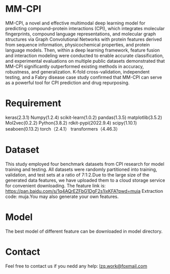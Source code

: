 # MM-CPI
MM-CPI, a novel and effective multimodal deep learning model for predicting compound–protein interactions (CPI), which integrates molecular fingerprints, compound language representations, and molecular graph structures via Graph Convolutional Networks with protein features derived from sequence information, physicochemical properties, and protein language models. Then, within a deep learning framework, feature fusion and interaction modeling were conducted to enable accurate classification, and experimental evaluations on multiple public datasets demonstrated that MM-CPI significantly outperformed existing methods in accuracy, robustness, and generalization. K-fold cross-validation, independent testing, and a Fabry disease case study confirmed that MM-CPI can serve as a powerful tool for CPI prediction and drug repurposing.
# Requirement
keras(2.3.1)
Numpy(1.2.4)
scikit-learn(1.0.2)
pandas(1.3.5)
matplotlib(3.5.2)
Mol2vec(0.2.2)
Python(3.8.2)
rdkit-pypi(2022.9.4) 
scipy(1.10.1)
seaboen(0.13.2)
torch（2.4.1）
transformers（4.46.3）
# Dataset
This study employed four benchmark datasets from CPI research for model training and testing. All datasets were randomly partitioned into training, validation, and test sets at a ratio of 7:1:2.Due to the large size of the generated data features, we have uploaded them to a cloud storage service for convenient downloading. The feature link is: https://pan.baidu.com/s/1q4AQrEZFbG1DgF2s1ixKFA?pwd=muja Extraction code: muja.You may also generate your own features.
# Model
The best model of different feature can be downloaded in model directory.
# Contact
Feel free to contact us if you nedd any help: lzq.work@foxmail.com
